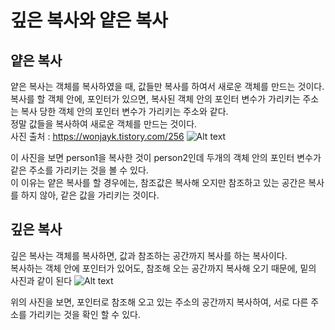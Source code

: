 # 깊은 복사와 얕은 복사

## 얕은 복사 
얕은 복사는 객체를 복사하였을 때, 값들만 복사를 하여서 새로운 객체를 만드는 것이다.  
복사를 할 객체 안에, 포인터가 있으면, 복사된 객체 안의 포인터 변수가 가리키는 주소는 복사 당한 객체 안의 포인터 변수가 가리키는 주소와 같다.  
정말 값들을 복사하여 새로운 객체를 만드는 것이다.   
사진 출처 : https://wonjayk.tistory.com/256
![Alt text](https://t1.daumcdn.net/cfile/tistory/24462D435467020D24)

이 사진을 보면 person1을 복사한 것이 person2인데 두개의 객체 안의 포인터 변수가 같은 주소를 가리키는 것을 볼 수 있다.  
이 이유는 얕은 복사를 할 경우에는, 참조값은 복사해 오지만 참조하고 있는 공간은 복사를 하지 않아, 같은 값을 가리키는 것이다.  


## 깊은 복사 
깊은 복사는 객체를 복사하면, 값과 참조하는 공간까지 복사를 하는 복사이다.  
복사하는 객체 안에 포인터가 있어도, 참조해 오는 공간까지 복사해 오기 때문에, 밑의 사진과 같이 된다
![Alt text](https://t1.daumcdn.net/cfile/tistory/23528B435467042C1E)

위의 사진을 보면, 포인터로 참조해 오고 있는 주소의 공간까지 복사하여, 서로 다른 주소를 가리키는 것을 확인 할 수 있다.  
